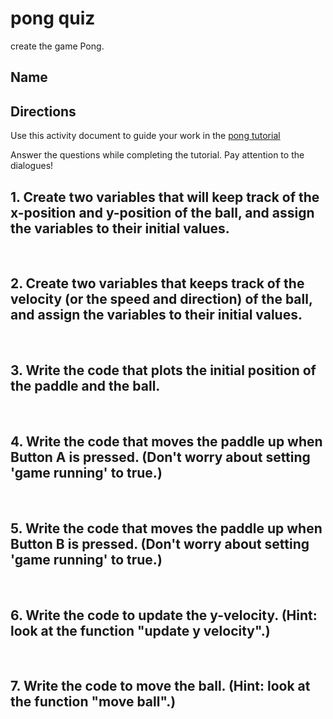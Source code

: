# pong quiz

create the game Pong.

## Name

## Directions

Use this activity document to guide your work in the [pong tutorial](/lessons/pong/tutorial)

Answer the questions while completing the tutorial. Pay attention to the dialogues!

## 1. Create two variables that will keep track of the x-position and y-position of the ball, and assign the variables to their initial values.

<br/>

## 2. Create two variables that keeps track of the velocity (or the speed and direction) of the ball, and assign the variables to their initial values.

<br/>

## 3. Write the code that plots the initial position of the paddle and the ball.

<br/>

## 4. Write the code that moves the paddle up when Button A is pressed. (Don't worry about setting 'game running' to true.)

<br/>

## 5. Write the code that moves the paddle up when Button B is pressed. (Don't worry about setting 'game running' to true.)

<br/>

## 6. Write the code to update the y-velocity. (Hint: look at the function "update y velocity".)

<br/>

## 7. Write the code to move the ball. (Hint: look at the function "move ball".)

<br/>

